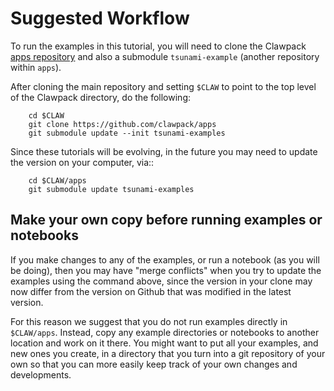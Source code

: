 # Suggested Workflow

To run the examples in this tutorial, you will need to clone the Clawpack
[apps repository](https://www.clawpack.org/apps.html) and also
a submodule `tsunami-example` (another repository within `apps`).

After cloning the main repository and setting `$CLAW` to point to the
top level of the Clawpack directory, do the following:

```
    cd $CLAW
    git clone https://github.com/clawpack/apps
    git submodule update --init tsunami-examples
```

Since these tutorials will be evolving, in the future you may need to update the
version on your computer, via::
```
    cd $CLAW/apps
    git submodule update tsunami-examples
```

## Make your own copy before running examples or notebooks

If you make changes to any of the examples, or run a notebook (as you will
be doing), then you may have "merge conflicts" when you try to update the
examples using the command above, since the version in your clone may now differ
from the version on Github that was modified in the latest version.

For this reason we suggest that you do not run examples directly in
`$CLAW/apps`.  Instead, copy any example directories or notebooks to another
location and work on it there.  You might want to put all your examples,
and new ones you create, in a directory that you turn into a git repository of
your own so that you can more easily keep track of your own changes and
developments.

